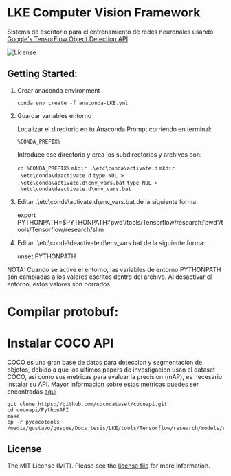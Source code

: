 # LKE Computer Vision Framework

Sistema de escritorio para el entrenamiento de redes neuronales usando [Google's TensorFlow Object Detection API](https://github.com/tensorflow/models/tree/master/research/object_detection)

![License](http://img.shields.io/:license-mit-blue.svg)

## Getting Started:
1. Crear anaconda environment

	`conda env create -f anaconda-LKE.yml`

2. Guardar variables entorno

	Localizar el directorio en tu Anaconda Prompt corriendo en terminal:
	
	`%CONDA_PREFIX%`
	
	Introduce ese directorio y crea los subdirectorios y archivos con:
	
	`cd %CONDA_PREFIX%`
	`mkdir .\etc\conda\activate.d`
	`mkdir .\etc\conda\deactivate.d`
	`type NUL > .\etc\conda\activate.d\env_vars.bat`
	`type NUL > .\etc\conda\deactivate.d\env_vars.bat`

3. Editar .\etc\conda\activate.d\env_vars.bat de la siguiente forma:

	export PYTHONPATH=$PYTHONPATH:'pwd'/tools/Tensorflow/research:'pwd'/tools/Tensorflow/research/slim

4. Editar .\etc\conda\deactivate.d\env_vars.bat de la siguiente forma:
	
	unset PYTHONPATH

NOTA: 
Cuando se active el entorno, las variables de entorno PYTHONPATH son cambiadas a los valores escritos dentro del archivo. Al desactivar el entorno, estos valores son borrados.

# Compilar protobuf:



# Instalar COCO API

COCO es una gran base de datos para deteccion y segmentacion de objetos, debido a que los ultimos papers de investigacion usan el dataset COCO, 
asi como sus metricas para evaluar la precision (mAP), es necesario instalar su API. 
Mayor informacion sobre estas metricas puedes ser encontradas [aqui](https://medium.com/@timothycarlen/understanding-the-map-evaluation-metric-for-object-detection-a07fe6962cf3)

	git clone https://github.com/cocodataset/cocoapi.git
	cd cocoapi/PythonAPI
	make
	cp -r pycocotools /media/gustavo/gusgus/Docs_tesis/LKE/tools/Tensorflow/research/models/research/


## License

The MIT License (MIT). Please see the [license file](LICENSE) for more information.

